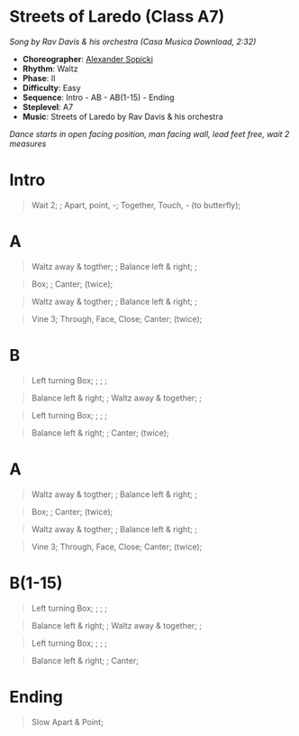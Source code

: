 # Streets of Laredo (Class A7)
*Song by Rav Davis & his orchestra (Casa Musica Download, 2:32)*

* **Choreographer**: [Alexander Sopicki](mailto:cuesheets@gmx.net "cuesheets@gmx.net")
* **Rhythm**: Waltz
* **Phase**: II
* **Difficulty**: Easy
* **Sequence**: Intro - AB - AB(1-15) - Ending
* **Steplevel**: A7
* **Music**: Streets of Laredo by Rav Davis & his orchestra

*Dance starts in open facing position, man facing wall, lead feet free, wait 2 measures*

# Intro

> Wait 2; ; Apart, point, -; Together, Touch, - (to butterfly);

# A

> Waltz away & togther; ; Balance left & right; ;

> Box; ; Canter; (twice);

> Waltz away & togther; ; Balance left & right; ;

> Vine 3; Through, Face, Close; Canter; (twice);

# B

> Left turning Box; ; ; ;

> Balance left & right; ; Waltz away & together; ;

> Left turning Box; ; ; ;

> Balance left & right; ; Canter; (twice);

# A

> Waltz away & togther; ; Balance left & right; ;

> Box; ; Canter; (twice);

> Waltz away & togther; ; Balance left & right; ;

> Vine 3; Through, Face, Close; Canter; (twice);

# B(1-15)

> Left turning Box; ; ; ;

> Balance left & right; ; Waltz away & together; ;

> Left turning Box; ; ; ;

> Balance left & right; ; Canter;

# Ending

> Slow Apart & Point;

<meta name="x:audio-file" content="r/Ray Davies/Ray Davies & His Orchestra - Streets Of Laredo (SW 29).mp3">